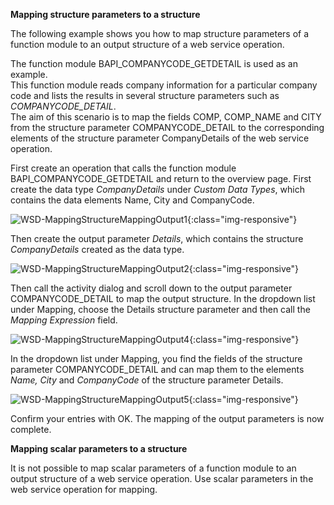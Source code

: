 **Mapping structure parameters to a structure**

The following example shows you how to map structure parameters of a function module to an output structure of a web service operation. 

The function module BAPI_COMPANYCODE_GETDETAIL is used as an example. <br>
This function module reads company information for a particular company code and lists the results in several structure parameters such as *COMPANYCODE_DETAIL*.  <br>
The aim of this scenario is to map the fields COMP, COMP_NAME and CITY from the structure parameter COMPANYCODE_DETAIL to the corresponding elements of the structure parameter CompanyDetails of the web service operation.  

First create an operation that calls the function module BAPI_COMPANYCODE_GETDETAIL and return to the overview page.
First create the data type *CompanyDetails* under *Custom Data Types*, which contains the data elements Name, City and CompanyCode.

![WSD-MappingStructureMappingOutput1](/img/content/WSD-MappingStructureMappingOutput1.png){:class="img-responsive"}

Then create the output parameter *Details*, which contains the structure *CompanyDetails* created as the data type.

![WSD-MappingStructureMappingOutput2](/img/content/WSD-MappingStructureMappingOutput2.png){:class="img-responsive"}

Then call the activity dialog and scroll down to the output parameter COMPANYCODE_DETAIL to map the output structure. In the dropdown list under Mapping, choose the Details structure parameter and then call the *Mapping Expression* field. 

![WSD-MappingStructureMappingOutput4](/img/content/WSD-MappingStructureMappingOutput4.png){:class="img-responsive"}

In the dropdown list under Mapping, you find the fields of the structure parameter COMPANYCODE_DETAIL and can map them to the elements *Name, City* and *CompanyCode* of the structure parameter Details. 

![WSD-MappingStructureMappingOutput5](/img/content/WSD-MappingStructureMappingOutput5.png){:class="img-responsive"}

Confirm your entries with OK. The mapping of the output parameters is now complete.

**Mapping scalar parameters to a structure**

It is not possible to map scalar parameters of a function module to an output structure of a web service operation. Use scalar parameters in the web service operation for mapping.